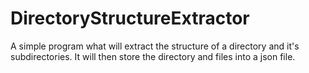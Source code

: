# DirectoryStructureExtractor
A simple program what will extract the structure of a directory and it's subdirectories. It will then store the directory and files into a json file.
